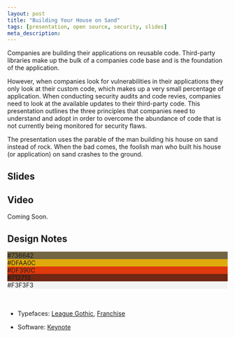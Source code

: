 ```yaml
---
layout: post
title: "Building Your House on Sand"
tags: [presentation, open source, security, slides]
meta_description: 
---
```


Companies are building their applications on reusable code. Third-party libraries make up the bulk of a companies code base and is the foundation of the application. 

However, when companies look for vulnerabilities in their applications they only look at their custom code, which makes up a very small percentage of application. When conducting security audits and code revies, companies need to look at the available updates to their third-party code. This presentation outlines the three principles that companies need to understand and adopt in order to overcome the abundance of code that is not currently being monitored for security flaws.

The presentation uses the parable of the man building his house on sand instead of rock. When the bad comes, the foolish man who built his house (or application) on sand crashes to the ground.

## Slides
 
<script async class="speakerdeck-embed" data-id="c880b9a0246b01307e0222000a9d06e0" data-ratio="1.33333333333333" src="//speakerdeck.com/assets/embed.js"></script>

## Video

Coming Soon.

## Design Notes

<div class="talk-design">
     <div class="color">
          <div class="white" style="background-color: #736642">#736642</div>
          <div class="white" style="background-color: #DFAA0C">#DFAA0C</div>
          <div class="white" style="background-color: #DF390C">#DF390C</div>
          <div class="white" style="background-color: #712713">#712713</div>
          <div style="background-color: #F3F3F3">#F3F3F3</div>
          </div>
</div>
<br>
<br>

* Typefaces: [League Gothic](http://www.theleagueofmoveabletype.com/league-gothic), [Franchise](http://www.losttype.com/font/?name=franchise)

* Software: [Keynote](http://www.apple.com/iwork/keynote/)
